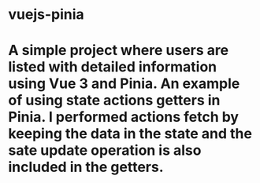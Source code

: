 # vuejs-pinia

# A simple project where users are listed with detailed information using Vue 3 and Pinia.  An example of using state actions getters in Pinia. I performed actions fetch by keeping the data in the state and the sate update operation is also included in the getters.
